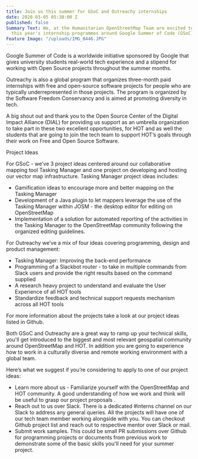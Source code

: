 ```yaml
---
title: Join us this summer for GSoC and Outreachy internships
date: 2020-03-05 05:38:00 Z
published: false
Summary Text: We, at the Humanitarian OpenStreetMap Team are excited to announce our
  this year's internship programmes around Google Summer of Code (GSoC) and Outreachy.
Feature Image: "/uploads/IMG_8446.JPG"
---
```



Google Summer of Code is a worldwide initiative sponsored by Google that gives university students real-world tech experience and a stipend for working with Open Source projects throughout the summer months.

Outreachy is also a global program that organizes three-month paid internships with free and open-source software projects for people who are typically underrepresented in those projects. The program is organized by the Software Freedom Conservancy and is aimed at promoting diversity in tech.

A big shout out and thank you to the Open Source Center of the Digital Impact Alliance (DIAL) for providing us support as an umbrella organization to take part in these two excellent opportunities, for HOT and as well the students that are going to join the tech team to support HOT’s goals through their work on Free and Open Source Software.


Project Ideas

For GSoC - we’ve 3 project ideas centered around our collaborative mapping tool Tasking Manager and one project on developing and hosting our vector map infrastructure. Tasking Manager project ideas includes:


- Gamification ideas to encourage more and better mapping on the Tasking Manager
- Development of a Java plugin to let mappers leverage the use of the Tasking Manager within JOSM - the desktop editor for editing on OpenStreetMap
- Implementation of a solution for automated reporting of the activities in the Tasking Manager to the OpenStreetMap community following the organized editing guidelines.

For Outreachy we’ve  a mix of four ideas covering programming, design and product management:


- Tasking Manager:  Improving the back-end performance
- Programming of a Slackbot router - to take in multiple commands from Slack users and provide the right results based on the command supplied
- A research heavy project to understand and evaluate the User Experience of all HOT tools
- Standardize feedback and technical support requests mechanism across all HOT tools

For more information about the projects take a look at our project ideas listed in Github.

Both GSoC and Outreachy are a great way to ramp up your technical skills, you'll get introduced to the biggest and most relevant geospatial community around OpenStreetMap and HOT. In addition you are going to experience how to work in a culturally diverse and remote working environment with a global team.

Here’s what we suggest if you’re considering to apply to one of our project ideas:


- Learn more about us - Familiarize yourself with the OpenStreetMap and HOT community. A good understanding of how we work and think will be useful to grasp our project proposals .
- Reach out to us over Slack. There is a dedicated #interns channel on our Slack to address any general queries. All the projects will have one of our tech team member working alongside with you. You can checkout Github project list and reach out to respective mentor over Slack or mail. 
- Submit work samples.  This could be small PR submissions over Github for programming projects or documents from previous work to demonstrate some of the basic skills you'll need for your summer project.

